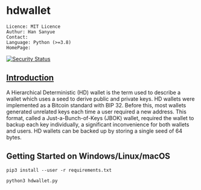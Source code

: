 
# hdwallet
```
Licence: MIT Licence
Authur: Han Sanyue
Contact: 
Language: Python (>=3.8)
HomePage: 
```

[![Security Status](https://s.murphysec.com/badge/SanyueHan/hdwallet.svg)](https://www.murphysec.com/SanyueHan/hdwallet)

## [Introduction](https://river.com/learn/terms/h/hd-wallet/)
A Hierarchical Deterministic (HD) wallet is the term used to describe a wallet which uses a seed to derive public and private keys. HD wallets were implemented as a Bitcoin standard with BIP 32. Before this, most wallets generated unrelated keys each time a user required a new address. This format, called a Just-a-Bunch-of-Keys (JBOK) wallet, required the wallet to backup each key individually, a significant inconvenience for both wallets and users. HD wallets can be backed up by storing a single seed of 64 bytes.

## Getting Started on Windows/Linux/macOS
```shell
pip3 install --user -r requirements.txt
```

```shell
python3 hdwallet.py
```